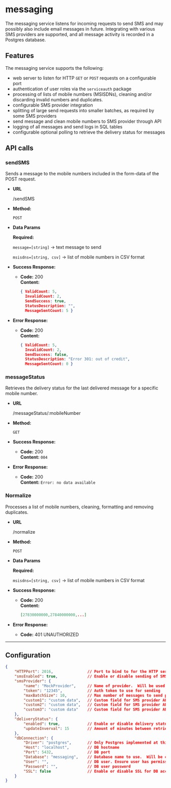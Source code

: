 # messaging

The messaging service listens for incoming requests to send SMS and may possibly also include email 
messages in future. Integrating with various SMS providers are supported, and all message 
activity is recorded in a Postgres database.   


## Features

The messaging service supports the following:

- web server to listen for HTTP `GET` or `POST` requests on a configurable port
- authentication of user roles via the `serviceauth` package
- processing of lists of mobile numbers (MSISDNs), cleaning and/or discarding invalid numbers and duplicates.
- configurable SMS provider integration 
- splitting of large send requests into smaller batches, as required by some SMS providers
- send message and clean mobile numbers to SMS provider through API
- logging of all messages and send logs in SQL tables
- configurable optional polling to retrieve the delivery status for messages 
 
## API calls

### **sendSMS**
Sends a message to the mobile numbers included in the form-data of the POST request.

* **URL**

  /sendSMS

* **Method:**

  `POST`
  
* **Data Params**

   **Required:**

   `message=[string]` -> text message to send

   `msisdns=[string, csv]` -> list of mobile numbers in CSV format

* **Success Response:**

  * **Code:** 200 <br />
    **Content:** 
	```json
	{ ValidCount: 5,
	  InvalidCount: 2,
	  SendSuccess: true,
	  StatusDescription: "",
	  MessageSentCount: 5 }
	```
 
* **Error Response:**

  * **Code:** 200 <br />
    **Content:** 
	```json
	{ ValidCount: 5,
	  InvalidCount: 2,
	  SendSuccess: false,
	  StatusDescription: "Error 301: out of credit",
	  MessageSentCount: 0 }
	```

### **messageStatus**
Retrieves the delivery status for the last delivered message for a specific mobile number.

* **URL**

  /messageStatus/:mobileNumber

* **Method:**

  `GET`
  
* **Success Response:**

  * **Code:** 200 <br />
    **Content:** `004`
 
* **Error Response:**

  * **Code:** 200 <br />
    **Content:** `Error: no data available`

### **Normalize**
Processes a list of mobile numbers, cleaning, formatting and removing duplicates.

* **URL**

  /normalize

* **Method:**

  `POST`
  
* **Data Params**

   **Required:**

   `msisdns=[string, csv]` -> list of mobile numbers in CSV format

* **Success Response:**

  * **Code:** 200 <br />
    **Content:** 
	```json
	[27830000000,27840000000,...]
	```
 
* **Error Response:**

  * **Code:** 401 UNAUTHORIZED <br />

----------

## Configuration

```json
{
	"HTTPPort": 2016,  			    // Port to bind to for the HTTP server
	"smsEnabled": true,			    // Enable or disable sending of SMS for testing
	"smsProvider": {
		"name": "MockProvider",		// Name of provider.  Will be used to determine function to call
		"token": "12345",			// Auth token to use for sending
		"maxBatchSize": 10,  		// Max number of messages to send per batch 
		"custom1": "custom data",	// Custom field for SMS provider API implementation
		"custom2": "custom data",	// Custom field for SMS provider API implementation
		"custom3": "custom data"	// Custom field for SMS provider API implementation
	},
	"deliveryStatus": {
		"enabled": true,			// Enable or disable delivery status retrieval
		"updateInverval": 15		// Amount of minutes between retrieval of delivery status  
	},
	"dbConnection": {
		"Driver": "postgres",		// Only Postgres implemented at this stage
		"Host": "localhost",		// DB hostname
		"Port": 5432,				// DB port
		"Database": "messaging",	// Database name to use.  Will be created if does not exist
		"User": "",					// DB user. Ensure user has permission to create databases 
		"Password": "",				// DB user password
		"SSL": false				// Enable or disable SSL for DB access
	}
}

```
